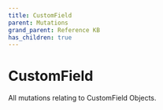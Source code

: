 ```yaml
---
title: CustomField
parent: Mutations
grand_parent: Reference KB
has_children: true
---
```


# CustomField

All mutations relating to CustomField Objects.

